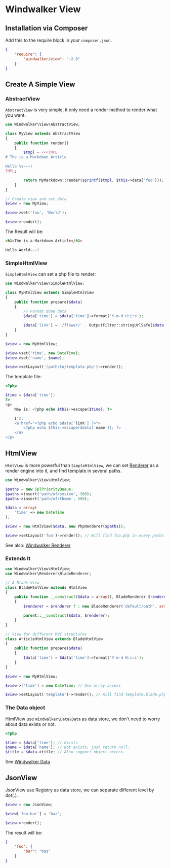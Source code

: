 # Windwalker View

## Installation via Composer

Add this to the require block in your `composer.json`.

``` json
{
    "require": {
        "windwalker/view": "~2.0"
    }
}
```

## Create A Simple View

### AbstractView

`AbstractView` is very simple, it only need a render method to render what you want.

``` php
use Windwalker\View\AbstractView;

class MyView extends AbstractView
{
    public function render()
    {
        $tmpl = <<<TMPL
# The is a Markdown Article

Hello %s~~~!
TMPL;

        return MyMarkdown::render(sprintf($tmpl, $this->data['foo']));
    }
}

// Create view and set data
$view = new MyView;

$view->set('foo', 'World');

$view->render();
```

The Result will be:

``` html
<h1>The is a Markdown Article</h1>

Hello World~~~!
```

### SimpleHtmlView

`SimpleHtmlView` can set a php file to render:

``` php
use Windwalker\View\SimpleHtmlView;

class MyHtmlView extends SimpleHtmlView
{
    public function prepare($data)
    {
        // Format dome data
        $data['time'] = $data['time']->format('Y-m-d H:i:s');

        $data['link'] = '/flower/' . OutputFilter::stringUrlSafe($data['name']) . '.html';
    }
}

$view = new MyHtmlView;

$view->set('time', new DateTime);
$view->set('name', $name);

$view->setLayout('/path/to/template.php')->render();
```

The template file:

``` php
<?php

$time = $data['time'];
?>
<p>
    Now is: <?php echo $this->escape($time); ?>

    I'm:
    <a href="<?php echo $data['link'] ?>">
        <?php echo $this->escape($data['name']); ?>
    </a>
</p>
```

## HtmlView

`HtmlView` is more powerful than `SimpleHtmlView`, we can set [Renderer](https://github.com/ventoviro/windwalker-renderer)
 as a render engine into it, and find template in several paths.

``` php
use Windwalker\View\HtmlView;

$paths = new SplPriorityQueue;
$paths->insert('path/of/system', 300);
$paths->insert('path/of/theme', 500);

$data = array(
    'time' => new DateTime
);

$view = new HtmlView($data, new PhpRenderer($paths));

$view->setLayout('foo')->render(); // Will find foo.php in every paths.
```

See also: [Windwalker Renderer](https://github.com/ventoviro/windwalker-renderer)

### Extends It

``` php
use Windwalker\View\HtmlView;
use Windwalker\Renderer\BladeRenderer;

// A Blade View
class BladeHtmlView extends HtmlView
{
    public function __construct($data = array(), BladeRenderer $renderer = null)
    {
        $renderer = $renderer ? : new BladeRenderer('default/path', array('cache_path' => 'cache/path'))

        parent::__construct($data, $renderer);
    }
}

// View for different MVC structures
class ArticleHtmlView extends BladeHtmlView
{
    public function prepare($data)
    {
        $data['time'] = $data['time']->format('Y-m-d H:i:s');
    }
}

$view = new MyHtmlView;

$view->['time'] = new DateTime; // Use array access

$view->setLayout('template')->render(); // Will find template.blade.php
```

### The Data object

HtmlView use `Windwalker\Data\Data` as data store, we don't need to worry about data exists or not.

``` php
<?php

$time = $data['time']; // Exists
$name = $data['name']; // Not exists, just return null.
$title = $data->title; // Also support object access.
```

See [Windwalker Data](https://github.com/ventoviro/windwalker-data)

## JsonView

JsonView use Registry as data store, we can separate different level by dot(.).

``` php
$view = new JsonView;

$view['foo.bar'] = 'baz';

$view->render();
```

The result will be:

``` json
{
    "foo": {
        "bar": "baz"
    }
}
```


